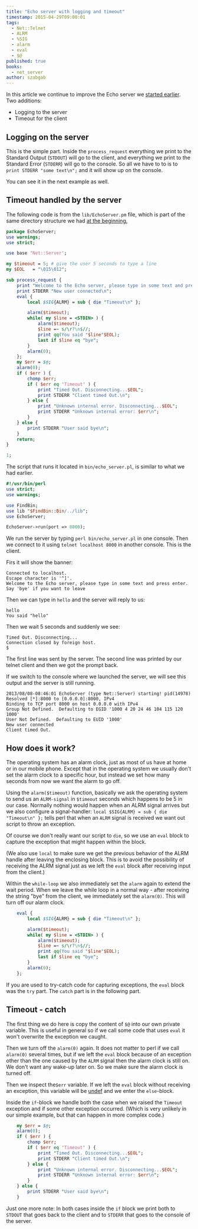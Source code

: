 ```yaml
---
title: "Echo server with logging and timeout"
timestamp: 2015-04-29T09:00:01
tags:
  - Net::Telnet
  - ALRM
  - %SIG
  - alarm
  - eval
  - $@
published: true
books:
  - net_server
author: szabgab
---
```



In this article we continue to improve the Echo server we
[started earlier](/getting-started-with-net-server).
Two additions:
* Logging to the server
* Timeout for the client


## Logging on the server

This is the simple part. Inside the `process_request` everything we print to the
Standard Output (`STDOUT`) will go to the client, and everything we print to
the Standard Error (`STDERR`) will go to the console.
So all we have to to is to `print STDERR "some text\n";` and it will show up
on the console.

You can see it in the next example as well.

## Timeout handled by the server

The following code is from the `lib/EchoServer.pm` file,
which is part of the same directory structure we had
[at the beginning.](/getting-started-with-net-server)


```perl
package EchoServer;
use warnings;
use strict;

use base 'Net::Server';

my $timeout = 5; # give the user 5 seconds to type a line
my $EOL   = "\015\012";

sub process_request {
    print "Welcome to the Echo server, please type in some text and press enter. Say 'bye' if you want to leave$EOL";
    print STDERR "New user connected\n";
    eval {
        local $SIG{ALRM} = sub { die "Timeout\n" };

        alarm($timeout);
        while( my $line = <STDIN> ) {
            alarm($timeout);
            $line =~ s/\r?\n$//;
            print qq(You said "$line"$EOL);
            last if $line eq "bye";
        }
        alarm(0);
    };
    my $err = $@;
    alarm(0);
    if ( $err ) {
        chomp $err;
        if ( $err eq 'Timeout' ) {
            print "Timed Out. Disconnecting...$EOL";
            print STDERR "Client timed Out.\n";
        } else {
            print "Unknown internal error. Disconnecting...$EOL";
            print STDERR "Unknown internal error: $err\n";
        }
    } else {
        print STDERR "User said bye\n";
    }
    return;
}

1;
```

The script that runs it located in `bin/echo_server.pl`,
is similar to what we had earlier.

```perl
#!/usr/bin/perl
use strict;
use warnings;

use FindBin;
use lib "$FindBin::Bin/../lib";
use EchoServer;

EchoServer->run(port => 8000);
```

We run the server by typing `perl bin/echo_server.pl` in one console.
Then we connect to it using `telnet localhost 8000` in another console. This is the client.

Firs it will show the banner:

```
Connected to localhost.
Escape character is '^]'.
Welcome to the Echo server, please type in some text and press enter. Say 'bye' if you want to leave
```

Then we can type in `hello` and the server will reply to us:

```
hello
You said "hello"
```

Then we wait 5 seconds and suddenly we see:

```
Timed Out. Disconnecting...
Connection closed by foreign host.
$
```

The first line was sent by the server. The second line was printed by our telnet client
and then we got the prompt back.

If we switch to the console where we launched the server, we will see this output
and the server is still running.

```
2013/08/08-08:46:01 EchoServer (type Net::Server) starting! pid(14978)
Resolved [*]:8000 to [0.0.0.0]:8000, IPv4
Binding to TCP port 8000 on host 0.0.0.0 with IPv4
Group Not Defined.  Defaulting to EGID '1000 4 20 24 46 104 115 120 1000'
User Not Defined.  Defaulting to EUID '1000'
New user connected
Client timed Out.
```

## How does it work?

The operating system has an alarm clock, just as most of us have at home or in our mobile phone. Except that
in the operating system we usually don't set the alarm clock to a specific hour, but instead we set how many
seconds from now we want the alarm to go off.

Using the `alarm($timeout)` function, basically we ask the operating system to send us an `ALRM-signal`
in `$timeout` seconds which happens to be 5 in our case.
Normally nothing would happen when an ALRM signal arrives but we also configure a signal-handler:
`local $SIG{ALRM} = sub { die "Timeout\n" };` tells perl that when an `ALRM` signal is received
we want out script to throw an exception.

Of course we don't really want our script to `die`, so we use an `eval` block to capture
the exception that might happen within the block.

(We also use `local` to make sure we get the previous behavior of the
ALRM handle after leaving the enclosing block. This is to avoid the
possibility of receiving the ALRM signal just as we left the `eval` block
after receiving input from the client.)

Within the `while-loop` we also immediately set the `alarm` again to extend
the wait period. When we leave the while loop in a normal way - after receiving the string "bye"
from the client, we immediately set the `alarm(0)`. This will turn off our alarm clock.

```perl
    eval {
        local $SIG{ALRM} = sub { die "Timeout\n" };

        alarm($timeout);
        while( my $line = <STDIN> ) {
            alarm($timeout);
            $line =~ s/\r?\n$//;
            print qq(You said "$line"$EOL);
            last if $line eq "bye";
        }
        alarm(0);
    };
```

If you are used to try-catch code for capturing exceptions, the `eval` block
was the `try` part. The `catch` part is in the following part.

## Timeout - catch

The first thing we do here is copy the content of `$@` into our own private variable.
This is useful in general so if we call some code that uses `eval` it won't overwrite
the exception we caught.

Then we turn off the `alarm(0)` again. It does not matter to perl if we call `alarm(0)`
several times, but if we left the `eval` block because of an exception other than the one caused
by the `ALRM` signal then the alarm clock is still on. We don't want any wake-up later on.
So we make sure the alarm clock is turned off.

Then we inspect the`$err` variable. If we left the `eval` block without receiving an exception,
this variable will be [undef](/undef-and-defined-in-perl) and we enter the `else`-block.

Inside the `if`-block we handle both the case when we raised the `Timeout` exception and if
some other exception occurred. (Which is very unlikely in our simple example, but that can happen
in more complex code.)

```perl
    my $err = $@;
    alarm(0);
    if ( $err ) {
        chomp $err;
        if ( $err eq 'Timeout' ) {
            print "Timed Out. Disconnecting...$EOL";
            print STDERR "Client timed Out.\n";
        } else {
            print "Unknown internal error. Disconnecting...$EOL";
            print STDERR "Unknown internal error: $err\n";
        }
    } else {
        print STDERR "User said bye\n";
    }
```

Just one more note: In both cases inside the `if` block we print both to
`STDOUT` that goes back to the client
and to `STDERR` that goes to the console of the server.

